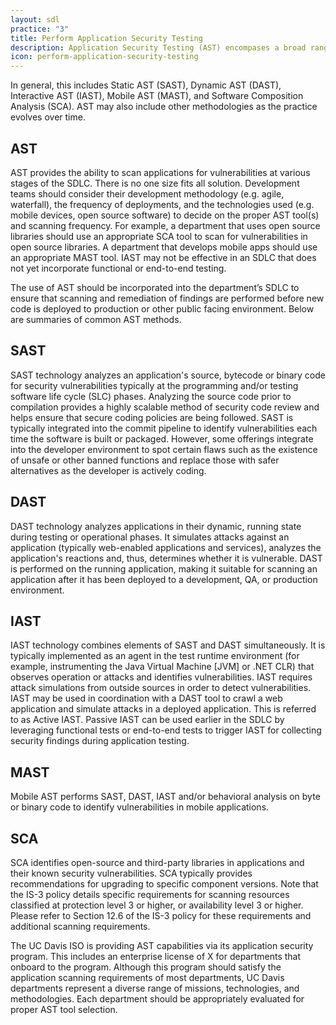 ```yaml
---
layout: sdl
practice: "3"
title: Perform Application Security Testing
description: Application Security Testing (AST) encompases a broad range of scanning methodologies for finding vulnerabilities within applications.
icon: perform-application-security-testing
---
```

In general, this includes Static AST (SAST), Dynamic AST (DAST), Interactive AST (IAST), Mobile AST (MAST), and Software Composition Analysis (SCA). AST may also include other methodologies as the practice evolves over time.

## AST
AST provides the ability to scan applications for vulnerabilities at various stages of the SDLC. There is no one size fits all solution. Development teams should consider their development methodology (e.g. agile, waterfall), the frequency of deployments, and the technologies used (e.g. mobile devices, open source software) to decide on the proper AST tool(s) and scanning frequency. For example, a department that uses open source libraries should use an appropriate SCA tool to scan for vulnerabilities in open source libraries. A department that develops mobile apps should use an appropriate MAST tool. IAST may not be effective in an SDLC that does not yet incorporate functional or end-to-end testing.

The use of AST should be incorporated into the department’s SDLC to ensure that scanning and remediation of findings are performed before new code is deployed to production or other public facing environment. Below are summaries of common AST methods.

## SAST
SAST ​technology analyzes an application's source, bytecode or binary code for security vulnerabilities typically at the programming and/or testing software life cycle (SLC) phases. Analyzing the source code prior to compilation provides a highly scalable method of security code review and helps ensure that secure coding policies are being followed. SAST is typically integrated into the commit pipeline to identify vulnerabilities each time the software is built or packaged. However, some offerings integrate into the developer environment to spot certain flaws such as the existence of unsafe or other banned functions and replace those with safer alternatives as the developer is actively coding.

## DAST
DAST ​technology analyzes applications in their dynamic, running state during testing or operational phases. It simulates attacks against an application (typically web-enabled applications and services), analyzes the application's reactions and, thus, determines whether it is vulnerable. DAST is performed on the running application, making it suitable for scanning an application after it has been deployed to a development, QA, or production environment.

## IAST
IAST technology combines elements of SAST and DAST simultaneously. It is typically implemented as an agent in the test runtime environment (for example, instrumenting the Java Virtual Machine [JVM] or .NET CLR) that observes operation or attacks and identifies vulnerabilities. IAST requires attack simulations from outside sources in order to detect vulnerabilities. IAST may be used in coordination with a DAST tool to crawl a web application and simulate attacks in a deployed application. This is referred to as Active IAST. Passive IAST can be used earlier in the SDLC by leveraging functional tests or end-to-end tests to trigger IAST for collecting security findings during application testing.

## MAST
Mobile AST performs SAST, DAST, IAST and/or behavioral analysis on byte or binary code to identify vulnerabilities in mobile applications.

## SCA
SCA identifies open-source and third-party libraries in applications and their known security vulnerabilities. SCA typically provides recommendations for upgrading to specific component versions.
Note that the IS-3 policy details specific requirements for scanning resources classified at protection level 3 or higher, or availability level 3 or higher. Please refer to Section 12.6 of the IS-3 policy for these requirements and additional scanning requirements.

The UC Davis ISO is providing AST capabilities via its application security program. This includes an ​enterprise license of X​ for departments that onboard to the program. Although this program should satisfy the application scanning requirements of most departments, UC Davis departments represent a diverse range of missions, technologies, and methodologies. Each department should be appropriately evaluated for proper AST tool selection.
